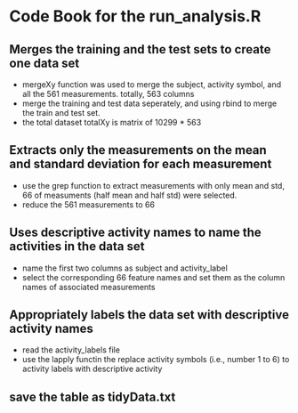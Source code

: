 Code Book for the run_analysis.R
===============================
## Merges the training and the test sets to create one data set
* mergeXy function was used to merge the subject, activity symbol, and all the 561 measurements. totally, 563 columns
* merge the training and test data seperately, and using rbind to merge the train and test set.
* the total dataset totalXy is matrix of 10299 * 563
## Extracts only the measurements on the mean and standard deviation for each measurement
* use the grep function to extract measurements with only mean and std, 66 of measuments (half mean and half std) were selected.
* reduce the 561 measurements to 66 
## Uses descriptive activity names to name the activities in the data set
* name the first two columns as subject and activity_label
* select the corresponding 66 feature names and set them as the column names of associated measurements 
## Appropriately labels the data set with descriptive activity names
* read the activity_labels file
* use the lapply functin the replace activity symbols (i.e., number 1 to 6) to activity labels with descriptive activity
## save the table as tidyData.txt
 
